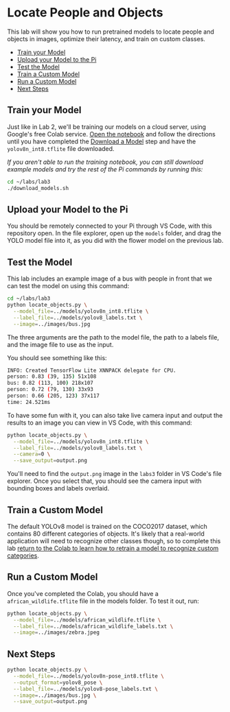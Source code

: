 # Locate People and Objects

This lab will show you how to run pretrained models to locate people and 
objects in images, optimize their latency, and train on custom classes.

 - [Train your Model](#train-your-model)
 - [Upload your Model to the Pi](#upload-your-model-to-the-pi)
 - [Test the Model](#test-the-model)
 - [Train a Custom Model](#train-a-custom-model)
 - [Run a Custom Model](#run-a-custom-model)
 - [Next Steps](#next-steps)

## Train your Model

Just like in Lab 2, we'll be training our models on a cloud server, using
Google's free Colab service. [Open the notebook](https://colab.research.google.com/github/ee292d/labs/blob/main/lab3/notebook.ipynb)
and follow the directions until you have completed the [Download a Model](https://colab.research.google.com/github/ee292d/labs/blob/main/lab3/notebook.ipynb#scrollTo=8Ne3OOfjut-F&line=6&uniqifier=1)
step and have the `yolov8n_int8.tflite` file downloaded.

*If you aren't able to run the training notebook, you can still download 
example models and try the rest of the Pi commands by running this:*

```bash
cd ~/labs/lab3
./download_models.sh
```

## Upload your Model to the Pi

You should be remotely connected to your Pi through VS Code, with this 
repository open. In the file explorer, open up the `models` folder, and drag
the YOLO model file into it, as you did with the flower model on the previous
lab.

## Test the Model

This lab includes an example image of a bus with people in front that we can
test the model on using this command:

```bash
cd ~/labs/lab3
python locate_objects.py \
  --model_file=../models/yolov8n_int8.tflite \
  --label_file=../models/yolov8_labels.txt \
  --image=../images/bus.jpg
```

The three arguments are the path to the model file, the path to a labels file,
and the image file to use as the input.

You should see something like this:

```bash
INFO: Created TensorFlow Lite XNNPACK delegate for CPU.
person: 0.83 (39, 135) 51x108
bus: 0.82 (113, 100) 218x107
person: 0.72 (79, 130) 33x93
person: 0.66 (205, 123) 37x117
time: 24.521ms
```

To have some fun with it, you can also take live camera input and output the
results to an image you can view in VS Code, with this command:

```bash
python locate_objects.py \
  --model_file=../models/yolov8n_int8.tflite \
  --label_file=../models/yolov8_labels.txt \
  --camera=0 \
  --save_output=output.png
```

You'll need to find the `output.png` image in the `labs3` folder in VS Code's
file explorer. Once you select that, you should see the camera input with
bounding boxes and labels overlaid.

## Train a Custom Model

The default YOLOv8 model is trained on the COCO2017 dataset, which contains 80
different categories of objects. It's likely that a real-world application will
need to recognize other classes though, so to complete this lab [return to the Colab to learn how to retrain a model to recognize custom categories](https://colab.research.google.com/github/ee292d/labs/blob/main/lab3/notebook.ipynb#scrollTo=ETE7JjEaAr-W&line=5&uniqifier=1).

## Run a Custom Model

Once you've completed the Colab, you should have a `african_wildlife.tflite`
file in the models folder. To test it out, run:

```bash
python locate_objects.py \
  --model_file=../models/african_wildlife.tflite \
  --label_file=../models/african_wildlife_labels.txt \
  --image=../images/zebra.jpeg
```

## Next Steps

```bash
python locate_objects.py \
  --model_file=../models/yolov8n-pose_int8.tflite \
  --output_format=yolov8_pose \
  --label_file=../models/yolov8-pose_labels.txt \
  --image=../images/bus.jpg \
  --save_output=output.png
```